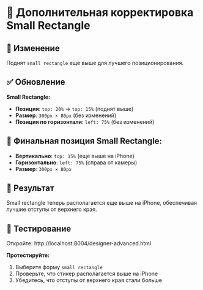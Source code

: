 # 📍 Дополнительная корректировка Small Rectangle

## 🎯 Изменение
Поднят `small rectangle` еще выше для лучшего позиционирования.

## ✅ Обновление
**Small Rectangle:**
- **Позиция**: `top: 20%` → `top: 15%` (поднят выше)
- **Размер**: `300px × 80px` (без изменений)
- **Позиция по горизонтали**: `left: 75%` (без изменений)

## 📐 Финальная позиция Small Rectangle:
- **Вертикально**: `top: 15%` (еще выше на iPhone)
- **Горизонтально**: `left: 75%` (справа от камеры)
- **Размер**: `300px × 80px`

## 🎉 Результат
Small rectangle теперь располагается еще выше на iPhone, обеспечивая лучшие отступы от верхнего края.

## 🚀 Тестирование
Откройте: http://localhost:8004/designer-advanced.html

**Протестируйте:**
1. Выберите форму `small rectangle`
2. Проверьте, что стикер располагается выше на iPhone
3. Убедитесь, что отступы от верхнего края стали больше
